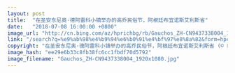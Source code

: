 ```yaml
---
layout: post
title:  "在圣安东尼奥·德阿雷科小镇举办的高乔民俗节，阿根廷布宜诺斯艾利斯省"
date:   "2018-07-08 16:00:00 +0800"
image_url: "http://cn.bing.com/az/hprichbg/rb/Gauchos_ZH-CN9437338004_1920x1080.jpg"
link: "/search?q=%e9%ab%98%e4%b9%94%e6%b0%91%e4%bf%97%e8%8a%82&form=hpcapt&mkt=zh-cn"
copyright: "在圣安东尼奥·德阿雷科小镇举办的高乔民俗节，阿根廷布宜诺斯艾利斯省 (© Eliseo Miciu)"
image_hash: "ee29e6b33c8fb38fc6cc1fbdf70d5792"
image_filename: "Gauchos_ZH-CN9437338004_1920x1080.jpg"
---
```

